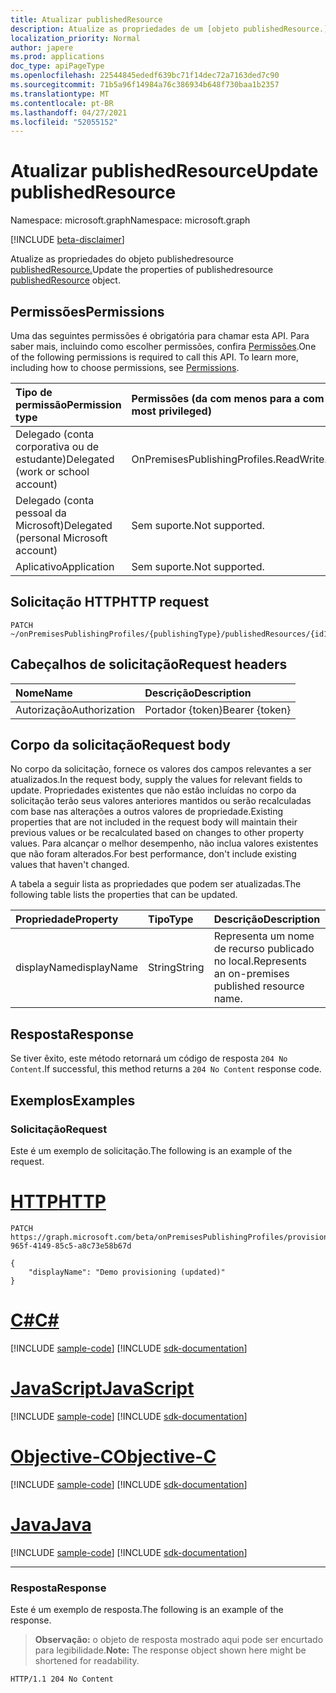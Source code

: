 ```yaml
---
title: Atualizar publishedResource
description: Atualize as propriedades de um [objeto publishedResource.](../resources/publishedresource.md)
localization_priority: Normal
author: japere
ms.prod: applications
doc_type: apiPageType
ms.openlocfilehash: 22544845ededf639bc71f14dec72a7163ded7c90
ms.sourcegitcommit: 71b5a96f14984a76c386934b648f730baa1b2357
ms.translationtype: MT
ms.contentlocale: pt-BR
ms.lasthandoff: 04/27/2021
ms.locfileid: "52055152"
---
```

# <a name="update-publishedresource"></a><span data-ttu-id="f2d25-103">Atualizar publishedResource</span><span class="sxs-lookup"><span data-stu-id="f2d25-103">Update publishedResource</span></span>

<span data-ttu-id="f2d25-104">Namespace: microsoft.graph</span><span class="sxs-lookup"><span data-stu-id="f2d25-104">Namespace: microsoft.graph</span></span>

[!INCLUDE [beta-disclaimer](../../includes/beta-disclaimer.md)]

<span data-ttu-id="f2d25-105">Atualize as propriedades do objeto publishedresource [publishedResource.](../resources/publishedresource.md)</span><span class="sxs-lookup"><span data-stu-id="f2d25-105">Update the properties of publishedresource  [publishedResource](../resources/publishedresource.md) object.</span></span>

## <a name="permissions"></a><span data-ttu-id="f2d25-106">Permissões</span><span class="sxs-lookup"><span data-stu-id="f2d25-106">Permissions</span></span>

<span data-ttu-id="f2d25-p101">Uma das seguintes permissões é obrigatória para chamar esta API. Para saber mais, incluindo como escolher permissões, confira [Permissões](/graph/permissions-reference).</span><span class="sxs-lookup"><span data-stu-id="f2d25-p101">One of the following permissions is required to call this API. To learn more, including how to choose permissions, see [Permissions](/graph/permissions-reference).</span></span>

| <span data-ttu-id="f2d25-109">Tipo de permissão</span><span class="sxs-lookup"><span data-stu-id="f2d25-109">Permission type</span></span>                        | <span data-ttu-id="f2d25-110">Permissões (da com menos para a com mais privilégios)</span><span class="sxs-lookup"><span data-stu-id="f2d25-110">Permissions (from least to most privileged)</span></span> |
|:--------------------------------------|:---------------------------------------------------------|
| <span data-ttu-id="f2d25-111">Delegado (conta corporativa ou de estudante)</span><span class="sxs-lookup"><span data-stu-id="f2d25-111">Delegated (work or school account)</span></span>     | <span data-ttu-id="f2d25-112">OnPremisesPublishingProfiles.ReadWrite.All</span><span class="sxs-lookup"><span data-stu-id="f2d25-112">OnPremisesPublishingProfiles.ReadWrite.All</span></span> |
| <span data-ttu-id="f2d25-113">Delegado (conta pessoal da Microsoft)</span><span class="sxs-lookup"><span data-stu-id="f2d25-113">Delegated (personal Microsoft account)</span></span> | <span data-ttu-id="f2d25-114">Sem suporte.</span><span class="sxs-lookup"><span data-stu-id="f2d25-114">Not supported.</span></span> |
| <span data-ttu-id="f2d25-115">Aplicativo</span><span class="sxs-lookup"><span data-stu-id="f2d25-115">Application</span></span>                            | <span data-ttu-id="f2d25-116">Sem suporte.</span><span class="sxs-lookup"><span data-stu-id="f2d25-116">Not supported.</span></span> |

## <a name="http-request"></a><span data-ttu-id="f2d25-117">Solicitação HTTP</span><span class="sxs-lookup"><span data-stu-id="f2d25-117">HTTP request</span></span>

<!-- { "blockType": "ignored" } -->

```http
PATCH ~/onPremisesPublishingProfiles/{publishingType}/publishedResources/{id1}
```

## <a name="request-headers"></a><span data-ttu-id="f2d25-118">Cabeçalhos de solicitação</span><span class="sxs-lookup"><span data-stu-id="f2d25-118">Request headers</span></span>

| <span data-ttu-id="f2d25-119">Nome</span><span class="sxs-lookup"><span data-stu-id="f2d25-119">Name</span></span>       | <span data-ttu-id="f2d25-120">Descrição</span><span class="sxs-lookup"><span data-stu-id="f2d25-120">Description</span></span>|
|:-----------|:-----------|
| <span data-ttu-id="f2d25-121">Autorização</span><span class="sxs-lookup"><span data-stu-id="f2d25-121">Authorization</span></span> | <span data-ttu-id="f2d25-122">Portador {token}</span><span class="sxs-lookup"><span data-stu-id="f2d25-122">Bearer {token}</span></span> |

## <a name="request-body"></a><span data-ttu-id="f2d25-123">Corpo da solicitação</span><span class="sxs-lookup"><span data-stu-id="f2d25-123">Request body</span></span>

<span data-ttu-id="f2d25-124">No corpo da solicitação, fornece os valores dos campos relevantes a ser atualizados.</span><span class="sxs-lookup"><span data-stu-id="f2d25-124">In the request body, supply the values for relevant fields to update.</span></span> <span data-ttu-id="f2d25-125">Propriedades existentes que não estão incluídas no corpo da solicitação terão seus valores anteriores mantidos ou serão recalculadas com base nas alterações a outros valores de propriedade.</span><span class="sxs-lookup"><span data-stu-id="f2d25-125">Existing properties that are not included in the request body will maintain their previous values or be recalculated based on changes to other property values.</span></span> <span data-ttu-id="f2d25-126">Para alcançar o melhor desempenho, não inclua valores existentes que não foram alterados.</span><span class="sxs-lookup"><span data-stu-id="f2d25-126">For best performance, don't include existing values that haven't changed.</span></span>

<span data-ttu-id="f2d25-127">A tabela a seguir lista as propriedades que podem ser atualizadas.</span><span class="sxs-lookup"><span data-stu-id="f2d25-127">The following table lists the properties that can be updated.</span></span>

| <span data-ttu-id="f2d25-128">Propriedade</span><span class="sxs-lookup"><span data-stu-id="f2d25-128">Property</span></span>     | <span data-ttu-id="f2d25-129">Tipo</span><span class="sxs-lookup"><span data-stu-id="f2d25-129">Type</span></span>        | <span data-ttu-id="f2d25-130">Descrição</span><span class="sxs-lookup"><span data-stu-id="f2d25-130">Description</span></span> |
|:-------------|:------------|:------------|
|<span data-ttu-id="f2d25-131">displayName</span><span class="sxs-lookup"><span data-stu-id="f2d25-131">displayName</span></span>|<span data-ttu-id="f2d25-132">String</span><span class="sxs-lookup"><span data-stu-id="f2d25-132">String</span></span>|<span data-ttu-id="f2d25-133">Representa um nome de recurso publicado no local.</span><span class="sxs-lookup"><span data-stu-id="f2d25-133">Represents an on-premises published resource name.</span></span>|

## <a name="response"></a><span data-ttu-id="f2d25-134">Resposta</span><span class="sxs-lookup"><span data-stu-id="f2d25-134">Response</span></span>

<span data-ttu-id="f2d25-135">Se tiver êxito, este método retornará um código de resposta `204 No Content`.</span><span class="sxs-lookup"><span data-stu-id="f2d25-135">If successful, this method returns a `204 No Content` response code.</span></span>

## <a name="examples"></a><span data-ttu-id="f2d25-136">Exemplos</span><span class="sxs-lookup"><span data-stu-id="f2d25-136">Examples</span></span>

### <a name="request"></a><span data-ttu-id="f2d25-137">Solicitação</span><span class="sxs-lookup"><span data-stu-id="f2d25-137">Request</span></span>

<span data-ttu-id="f2d25-138">Este é um exemplo de solicitação.</span><span class="sxs-lookup"><span data-stu-id="f2d25-138">The following is an example of the request.</span></span>

# <a name="http"></a>[<span data-ttu-id="f2d25-139">HTTP</span><span class="sxs-lookup"><span data-stu-id="f2d25-139">HTTP</span></span>](#tab/http)
<!-- {
  "blockType": "request",
  "name": "update_publishedresource"
}-->

```http
PATCH https://graph.microsoft.com/beta/onPremisesPublishingProfiles/provisioning/publishedResources/1234b780-965f-4149-85c5-a8c73e58b67d

{
    "displayName": "Demo provisioning (updated)"
}
```
# <a name="c"></a>[<span data-ttu-id="f2d25-140">C#</span><span class="sxs-lookup"><span data-stu-id="f2d25-140">C#</span></span>](#tab/csharp)
[!INCLUDE [sample-code](../includes/snippets/csharp/update-publishedresource-csharp-snippets.md)]
[!INCLUDE [sdk-documentation](../includes/snippets/snippets-sdk-documentation-link.md)]

# <a name="javascript"></a>[<span data-ttu-id="f2d25-141">JavaScript</span><span class="sxs-lookup"><span data-stu-id="f2d25-141">JavaScript</span></span>](#tab/javascript)
[!INCLUDE [sample-code](../includes/snippets/javascript/update-publishedresource-javascript-snippets.md)]
[!INCLUDE [sdk-documentation](../includes/snippets/snippets-sdk-documentation-link.md)]

# <a name="objective-c"></a>[<span data-ttu-id="f2d25-142">Objective-C</span><span class="sxs-lookup"><span data-stu-id="f2d25-142">Objective-C</span></span>](#tab/objc)
[!INCLUDE [sample-code](../includes/snippets/objc/update-publishedresource-objc-snippets.md)]
[!INCLUDE [sdk-documentation](../includes/snippets/snippets-sdk-documentation-link.md)]

# <a name="java"></a>[<span data-ttu-id="f2d25-143">Java</span><span class="sxs-lookup"><span data-stu-id="f2d25-143">Java</span></span>](#tab/java)
[!INCLUDE [sample-code](../includes/snippets/java/update-publishedresource-java-snippets.md)]
[!INCLUDE [sdk-documentation](../includes/snippets/snippets-sdk-documentation-link.md)]

---


### <a name="response"></a><span data-ttu-id="f2d25-144">Resposta</span><span class="sxs-lookup"><span data-stu-id="f2d25-144">Response</span></span>

<span data-ttu-id="f2d25-145">Este é um exemplo de resposta.</span><span class="sxs-lookup"><span data-stu-id="f2d25-145">The following is an example of the response.</span></span>

> <span data-ttu-id="f2d25-146">**Observação:** o objeto de resposta mostrado aqui pode ser encurtado para legibilidade.</span><span class="sxs-lookup"><span data-stu-id="f2d25-146">**Note:** The response object shown here might be shortened for readability.</span></span>

<!-- {
  "blockType": "response",
  "truncated": true,
  "@odata.type": "microsoft.graph.publishedResource"
} -->

```http
HTTP/1.1 204 No Content
```

<!-- uuid: 16cd6b66-4b1a-43a1-adaf-3a886856ed98
2019-02-04 14:57:30 UTC -->
<!-- {
  "type": "#page.annotation",
  "description": "Update publishedresource",
  "keywords": "",
  "section": "documentation",
  "tocPath": ""
}-->



